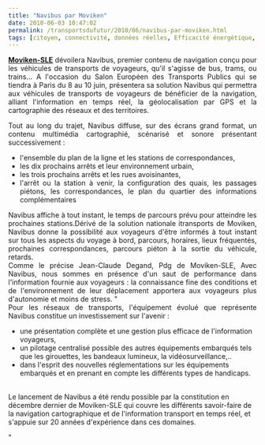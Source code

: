 ```yaml
---
title: "Navibus par Moviken"
date: 2010-06-03 10:47:02
permalink: /transportsdufutur/2010/06/navibus-par-moviken.html
tags: [citoyen, connectivité, données réelles, Efficacité énergétique, internet]
---
```


<p style="text-align: justify"><strong><a href="http://www.moviken.com/" target="_blank">Moviken-SLE</a></strong> dévoilera Navibus, premier contenu de navigation conçu pour les véhicules de transports de voyageurs, qu'il s'agisse de bus, trams, ou trains... A l'occasion du Salon Européen des Transports Publics qui se tiendra à Paris du 8 au 10 juin, présentera sa solution Navibus qui permettra aux véhicules de transports de voyageurs de bénéficier de la navigation, alliant l'information en temps réel, la géolocalisation par GPS et la cartographie des réseaux et des territoires.</p> <p style="text-align: justify">Tout au long du trajet, Navibus diffuse, sur des écrans grand format, un contenu multimédia cartographié, scénarisé et sonore présentant successivement : </p> <ul> <li> <div style="text-align: justify">l'ensemble du plan de la ligne et les stations de correspondances, </div></li> <li> <div style="text-align: justify">les dix prochains arrêts et leur environnement urbain,</div></li> <li> <div style="text-align: justify">les trois prochains arrêts et les rues avoisinantes, </div></li> <li> <div style="text-align: justify">l'arrêt ou la station à venir, la configuration des quais, les passages piétons, les correspondances, le plan du quartier des informations complémentaires</div></li> </ul> <p style="text-align: justify">Navibus affiche à tout instant, le temps de parcours prévu pour atteindre les prochaines stations.Dérivé de la solution nationale itransports de Moviken, Navibus donne la possibilité aux voyageurs d'être informés à tout instant sur tous les aspects du voyage à bord, parcours, horaires, lieux fréquentés, prochaines correspondances, parcours piéton à la sortie du véhicule, retards.<br />Comme le précise Jean-Claude Degand, Pdg de Moviken-SLE,  Avec Navibus, nous sommes en présence d'un saut de performance dans l'information fournie aux voyageurs : la connaissance fine des conditions et de l'environnement de leur déplacement apportera aux voyageurs plus d'autonomie et moins de stress. "<br />Pour les réseaux de transports, l'équipement évolué que représente Navibus constitue un investissement sur l'avenir :</p> <ul> <li> <div style=""text-align: justify"">une présentation complète et une gestion plus efficace de l'information voyageurs, </div></li> <li> <div style=""text-align: justify"">un pilotage centralisé possible des autres équipements embarqués tels que les girouettes, les bandeaux lumineux, la vidéosurveillance,..</div></li> <li> <div style=""text-align: justify"">dans l'esprit des nouvelles réglementations sur les équipements embarqués et en prenant en compte les différents types de handicaps.</div></li> </ul> <p style=""text-align: justify""><br />Le lancement de Navibus a été rendu possible par la constitution en décembre dernier de Moviken-SLE qui couvre les différents savoir-faire de la navigation cartographique et de l'information transport en temps réel, et s'appuie sur 20 années d'expérience dans ces domaines.</p>"
